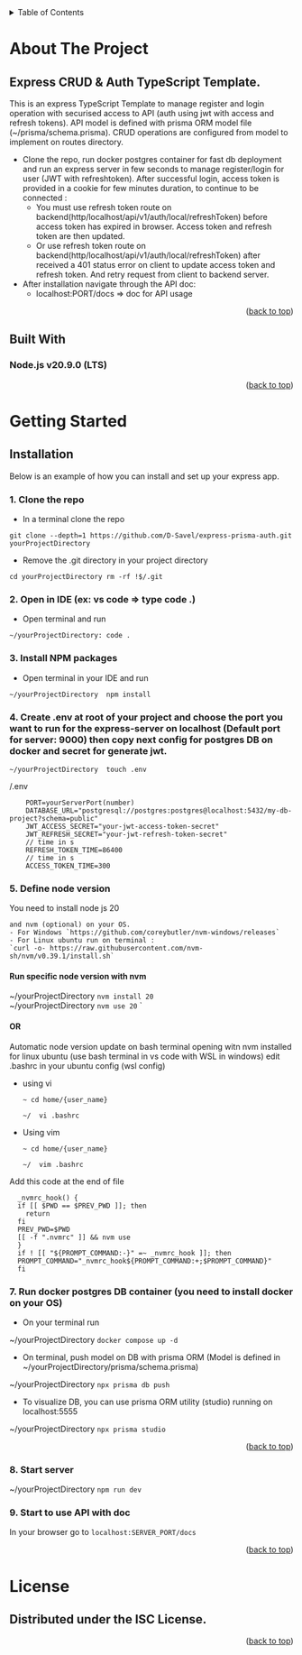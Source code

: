 <!-- TABLE OF CONTENTS -->
<details>
  <summary>Table of Contents</summary>
  <ol>
    <li>
      <a href="#about-the-project">About The Project</a>
      <ul>
        <li><a href="#built-with">Built With</a></li>
      </ul>
    </li>
    <li>
      <a href="#getting-started">Getting Started</a>
      <ul>
         <li><a href="#installation">Installation</a></li>
      </ul>
    </li>
       <li><a href="#license">License</a></li>
  </ol>
</details>



<!-- ABOUT THE PROJECT -->
# About The Project

## Express CRUD & Auth TypeScript Template. 

This is an express TypeScript Template to manage register and login operation with securised access to API (auth using jwt with access and refresh tokens). API model is defined with prisma ORM model file (~/prisma/schema.prisma). CRUD operations are configured from model to implement on routes directory.

+ Clone the repo, run docker postgres container for fast db deployment and run an express server in few seconds to manage register/login for user (JWT with refreshtoken). After successful login, access token is provided in a cookie for few minutes duration, to continue to be connected :  
  - You must use refresh token route on backend(http/localhost/api/v1/auth/local/refreshToken) before access token has expired in browser. Access token and refresh token are then updated.
  - Or use refresh token route on backend(http/localhost/api/v1/auth/local/refreshToken) after received a 401 status error on client to update access token and refresh token. And retry request from client to backend server.
+ After installation navigate through the API doc:
  - localhost:PORT/docs => doc for API usage


<p align="right">(<a href="#readme-top">back to top</a>)</p>


## Built With

### Node.js v20.9.0 (LTS)

<p align="right">(<a href="#readme-top">back to top</a>)</p>


<!-- GETTING STARTED -->
# Getting Started

## Installation

Below is an example of how you can install and set up your express app.

### 1. Clone the repo

- In a terminal clone the repo

`
    git clone --depth=1 https://github.com/D-Savel/express-prisma-auth.git yourProjectDirectory
`
- Remove the .git directory in your project directory

`
    cd yourProjectDirectory
    rm -rf !$/.git
`

### 2. Open in IDE (ex: vs code => type code .)
- Open terminal and run

`
  ~/yourProjectDirectory: code .
`

### 3. Install NPM packages
- Open terminal in your IDE and run

`
  ~/yourProjectDirectory  npm install
 `

### 4. Create .env at root of your project and choose the port you want to run for the express-server on localhost (Default port for server: 9000) then copy next config for postgres DB on docker and secret for generate jwt.

  `~/yourProjectDirectory  touch .env`

  /.env 
  
```
    PORT=yourServerPort(number)
    DATABASE_URL="postgresql://postgres:postgres@localhost:5432/my-db-project?schema=public"
    JWT_ACCESS_SECRET="your-jwt-access-token-secret"
    JWT_REFRESH_SECRET="your-jwt-refresh-token-secret"
    // time in s
    REFRESH_TOKEN_TIME=86400
    // time in s
    ACCESS_TOKEN_TIME=300
```

### 5. Define node version

  You need to install node js 20  

    and nvm (optional) on your OS.  
    - For Windows `https://github.com/coreybutler/nvm-windows/releases`
    - For Linux ubuntu run on terminal :  
    `curl -o- https://raw.githubusercontent.com/nvm-sh/nvm/v0.39.1/install.sh`
  
  #### Run specific node version with nvm

  ~/yourProjectDirectory `nvm install 20`   
  ~/yourProjectDirectory `nvm use 20`
`

  #### OR

  Automatic node version update on bash terminal opening witn nvm installed for linux ubuntu (use bash terminal in vs code with WSL in windows)
  edit .bashrc in your ubuntu config (wsl config)

+  using vi

    `~ cd home/{user_name}`

    `~/  vi .bashrc` 

+  Using vim

      `~ cd home/{user_name}`

      `~/  vim .bashrc `

  Add this code at the end of file
  
```
  _nvmrc_hook() {
  if [[ $PWD == $PREV_PWD ]]; then
    return
  fi
  PREV_PWD=$PWD
  [[ -f ".nvmrc" ]] && nvm use
  }
  if ! [[ "${PROMPT_COMMAND:-}" =~ _nvmrc_hook ]]; then
  PROMPT_COMMAND="_nvmrc_hook${PROMPT_COMMAND:+;$PROMPT_COMMAND}"
  fi
```
### 7. Run docker postgres DB container (you need to install docker on your OS)
- On your terminal run  

 ~/yourProjectDirectory  `docker compose up -d`

  - On terminal, push model on DB with prisma ORM (Model is defined in ~/yourProjectDirectory/prisma/schema.prisma)  

 ~/yourProjectDirectory   `npx prisma db push`

  - To visualize DB, you can use prisma ORM utility (studio) running on localhost:5555  

 ~/yourProjectDirectory   `npx prisma studio`


<p align="right">(<a href="#readme-top">back to top</a>)</p>

### 8. Start server

 ~/yourProjectDirectory   `npm run dev`

 ### 9. Start to use API with doc

 In your browser go to  `localhost:SERVER_PORT/docs`


<p align="right">(<a href="#readme-top">back to top</a>)</p>

# License

## Distributed under the ISC License.

<p align="right">(<a href="#readme-top">back to top</a>)</p>
